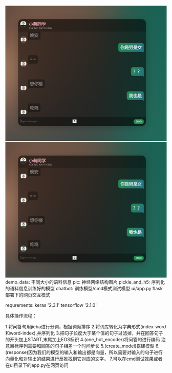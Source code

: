 ![display](https://github.com/guodalongplus/ChatBot/blob/master/pic/1.png)
![display](https://github.com/guodalongplus/ChatBot/blob/master/pic/1.png)
demo_data:      不同大小的语料信息
pic:            神经网络结构图片
pickle_and_h5:  序列化的语料信息训练好的模型
chatbot:        训练模型/cmd模式测试模型
ui/app.py       flask部署下的网页交互模式

requrements:
keras       '2.3.1'
tensorflow  '2.1.0'

具体操作流程：

1.将问答句用jieba进行分词，根据词频排序
2.将词库转化为字典形式(index-word和word-index),并序列化
3.把句子长度大于某个值的句子过滤掉，并在回答句子的开头加上START,末尾加上EOS标识
4.(one_hot_encoder)将问答句进行编码 注意目标序列需要和回答的句子相差一个时间步长
5.(create_model)搭建模型
6.(response)因为我们的模型的输入和输出都是向量，所以需要对输入的句子进行向量化和对输出的结果进行反推找到它对应的文字。
7.可以在cmd测试效果或者在ui目录下的app.py在网页访问
